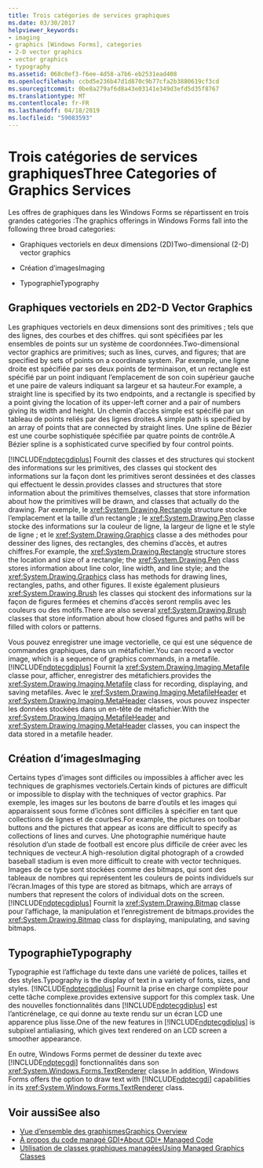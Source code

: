 ```yaml
---
title: Trois catégories de services graphiques
ms.date: 03/30/2017
helpviewer_keywords:
- imaging
- graphics [Windows Forms], categories
- 2-D vector graphics
- vector graphics
- typography
ms.assetid: 068c0ef3-f6ee-4d58-a7b6-eb2531ead408
ms.openlocfilehash: ccbd5e236b47d1d870c9b77cfa2b3880619cf3cd
ms.sourcegitcommit: 0be8a279af6d8a43e03141e349d3efd5d35f8767
ms.translationtype: MT
ms.contentlocale: fr-FR
ms.lasthandoff: 04/18/2019
ms.locfileid: "59083593"
---
```

# <a name="three-categories-of-graphics-services"></a><span data-ttu-id="9dd6c-102">Trois catégories de services graphiques</span><span class="sxs-lookup"><span data-stu-id="9dd6c-102">Three Categories of Graphics Services</span></span>
<span data-ttu-id="9dd6c-103">Les offres de graphiques dans les Windows Forms se répartissent en trois grandes catégories :</span><span class="sxs-lookup"><span data-stu-id="9dd6c-103">The graphics offerings in Windows Forms fall into the following three broad categories:</span></span>  
  
-   <span data-ttu-id="9dd6c-104">Graphiques vectoriels en deux dimensions (2D)</span><span class="sxs-lookup"><span data-stu-id="9dd6c-104">Two-dimensional (2-D) vector graphics</span></span>  
  
-   <span data-ttu-id="9dd6c-105">Création d’images</span><span class="sxs-lookup"><span data-stu-id="9dd6c-105">Imaging</span></span>  
  
-   <span data-ttu-id="9dd6c-106">Typographie</span><span class="sxs-lookup"><span data-stu-id="9dd6c-106">Typography</span></span>  
  
## <a name="2-d-vector-graphics"></a><span data-ttu-id="9dd6c-107">Graphiques vectoriels en 2D</span><span class="sxs-lookup"><span data-stu-id="9dd6c-107">2-D Vector Graphics</span></span>  
 <span data-ttu-id="9dd6c-108">Les graphiques vectoriels en deux dimensions sont des primitives ; tels que des lignes, des courbes et des chiffres. qui sont spécifiées par les ensembles de points sur un système de coordonnées.</span><span class="sxs-lookup"><span data-stu-id="9dd6c-108">Two-dimensional vector graphics are primitives; such as lines, curves, and figures; that are specified by sets of points on a coordinate system.</span></span> <span data-ttu-id="9dd6c-109">Par exemple, une ligne droite est spécifiée par ses deux points de terminaison, et un rectangle est spécifié par un point indiquant l’emplacement de son coin supérieur gauche et une paire de valeurs indiquant sa largeur et sa hauteur.</span><span class="sxs-lookup"><span data-stu-id="9dd6c-109">For example, a straight line is specified by its two endpoints, and a rectangle is specified by a point giving the location of its upper-left corner and a pair of numbers giving its width and height.</span></span> <span data-ttu-id="9dd6c-110">Un chemin d’accès simple est spécifié par un tableau de points reliés par des lignes droites.</span><span class="sxs-lookup"><span data-stu-id="9dd6c-110">A simple path is specified by an array of points that are connected by straight lines.</span></span> <span data-ttu-id="9dd6c-111">Une spline de Bézier est une courbe sophistiquée spécifiée par quatre points de contrôle.</span><span class="sxs-lookup"><span data-stu-id="9dd6c-111">A Bézier spline is a sophisticated curve specified by four control points.</span></span>  
  
 [!INCLUDE[ndptecgdiplus](../../../../includes/ndptecgdiplus-md.md)] <span data-ttu-id="9dd6c-112">Fournit des classes et des structures qui stockent des informations sur les primitives, des classes qui stockent des informations sur la façon dont les primitives seront dessinées et des classes qui effectuent le dessin.</span><span class="sxs-lookup"><span data-stu-id="9dd6c-112">provides classes and structures that store information about the primitives themselves, classes that store information about how the primitives will be drawn, and classes that actually do the drawing.</span></span> <span data-ttu-id="9dd6c-113">Par exemple, le <xref:System.Drawing.Rectangle> structure stocke l’emplacement et la taille d’un rectangle ; le <xref:System.Drawing.Pen> classe stocke des informations sur la couleur de ligne, la largeur de ligne et le style de ligne ; et le <xref:System.Drawing.Graphics> classe a des méthodes pour dessiner des lignes, des rectangles, des chemins d’accès, et autres chiffres.</span><span class="sxs-lookup"><span data-stu-id="9dd6c-113">For example, the <xref:System.Drawing.Rectangle> structure stores the location and size of a rectangle; the <xref:System.Drawing.Pen> class stores information about line color, line width, and line style; and the <xref:System.Drawing.Graphics> class has methods for drawing lines, rectangles, paths, and other figures.</span></span> <span data-ttu-id="9dd6c-114">Il existe également plusieurs <xref:System.Drawing.Brush> les classes qui stockent des informations sur la façon de figures fermées et chemins d’accès seront remplis avec les couleurs ou des motifs.</span><span class="sxs-lookup"><span data-stu-id="9dd6c-114">There are also several <xref:System.Drawing.Brush> classes that store information about how closed figures and paths will be filled with colors or patterns.</span></span>  
  
 <span data-ttu-id="9dd6c-115">Vous pouvez enregistrer une image vectorielle, ce qui est une séquence de commandes graphiques, dans un métafichier.</span><span class="sxs-lookup"><span data-stu-id="9dd6c-115">You can record a vector image, which is a sequence of graphics commands, in a metafile.</span></span> [!INCLUDE[ndptecgdiplus](../../../../includes/ndptecgdiplus-md.md)] <span data-ttu-id="9dd6c-116">Fournit la <xref:System.Drawing.Imaging.Metafile> classe pour, afficher, enregistrer des métafichiers.</span><span class="sxs-lookup"><span data-stu-id="9dd6c-116">provides the <xref:System.Drawing.Imaging.Metafile> class for recording, displaying, and saving metafiles.</span></span> <span data-ttu-id="9dd6c-117">Avec le <xref:System.Drawing.Imaging.MetafileHeader> et <xref:System.Drawing.Imaging.MetaHeader> classes, vous pouvez inspecter les données stockées dans un en-tête de métafichier.</span><span class="sxs-lookup"><span data-stu-id="9dd6c-117">With the <xref:System.Drawing.Imaging.MetafileHeader> and <xref:System.Drawing.Imaging.MetaHeader> classes, you can inspect the data stored in a metafile header.</span></span>  
  
## <a name="imaging"></a><span data-ttu-id="9dd6c-118">Création d’images</span><span class="sxs-lookup"><span data-stu-id="9dd6c-118">Imaging</span></span>  
 <span data-ttu-id="9dd6c-119">Certains types d’images sont difficiles ou impossibles à afficher avec les techniques de graphismes vectoriels.</span><span class="sxs-lookup"><span data-stu-id="9dd6c-119">Certain kinds of pictures are difficult or impossible to display with the techniques of vector graphics.</span></span> <span data-ttu-id="9dd6c-120">Par exemple, les images sur les boutons de barre d’outils et les images qui apparaissent sous forme d’icônes sont difficiles à spécifier en tant que collections de lignes et de courbes.</span><span class="sxs-lookup"><span data-stu-id="9dd6c-120">For example, the pictures on toolbar buttons and the pictures that appear as icons are difficult to specify as collections of lines and curves.</span></span> <span data-ttu-id="9dd6c-121">Une photographie numérique haute résolution d’un stade de football est encore plus difficile de créer avec les techniques de vecteur.</span><span class="sxs-lookup"><span data-stu-id="9dd6c-121">A high-resolution digital photograph of a crowded baseball stadium is even more difficult to create with vector techniques.</span></span> <span data-ttu-id="9dd6c-122">Images de ce type sont stockées comme des bitmaps, qui sont des tableaux de nombres qui représentent les couleurs de points individuels sur l’écran.</span><span class="sxs-lookup"><span data-stu-id="9dd6c-122">Images of this type are stored as bitmaps, which are arrays of numbers that represent the colors of individual dots on the screen.</span></span> [!INCLUDE[ndptecgdiplus](../../../../includes/ndptecgdiplus-md.md)] <span data-ttu-id="9dd6c-123">Fournit la <xref:System.Drawing.Bitmap> classe pour l’affichage, la manipulation et l’enregistrement de bitmaps.</span><span class="sxs-lookup"><span data-stu-id="9dd6c-123">provides the <xref:System.Drawing.Bitmap> class for displaying, manipulating, and saving bitmaps.</span></span>  
  
## <a name="typography"></a><span data-ttu-id="9dd6c-124">Typographie</span><span class="sxs-lookup"><span data-stu-id="9dd6c-124">Typography</span></span>  
 <span data-ttu-id="9dd6c-125">Typographie est l’affichage du texte dans une variété de polices, tailles et des styles.</span><span class="sxs-lookup"><span data-stu-id="9dd6c-125">Typography is the display of text in a variety of fonts, sizes, and styles.</span></span> [!INCLUDE[ndptecgdiplus](../../../../includes/ndptecgdiplus-md.md)] <span data-ttu-id="9dd6c-126">Fournit la prise en charge complète pour cette tâche complexe.</span><span class="sxs-lookup"><span data-stu-id="9dd6c-126">provides extensive support for this complex task.</span></span> <span data-ttu-id="9dd6c-127">Une des nouvelles fonctionnalités dans [!INCLUDE[ndptecgdiplus](../../../../includes/ndptecgdiplus-md.md)] est l’anticrénelage, ce qui donne au texte rendu sur un écran LCD une apparence plus lisse.</span><span class="sxs-lookup"><span data-stu-id="9dd6c-127">One of the new features in [!INCLUDE[ndptecgdiplus](../../../../includes/ndptecgdiplus-md.md)] is subpixel antialiasing, which gives text rendered on an LCD screen a smoother appearance.</span></span>  
  
 <span data-ttu-id="9dd6c-128">En outre, Windows Forms permet de dessiner du texte avec [!INCLUDE[ndptecgdi](../../../../includes/ndptecgdi-md.md)] fonctionnalités dans son <xref:System.Windows.Forms.TextRenderer> classe.</span><span class="sxs-lookup"><span data-stu-id="9dd6c-128">In addition, Windows Forms offers the option to draw text with [!INCLUDE[ndptecgdi](../../../../includes/ndptecgdi-md.md)] capabilities in its <xref:System.Windows.Forms.TextRenderer> class.</span></span>  
  
## <a name="see-also"></a><span data-ttu-id="9dd6c-129">Voir aussi</span><span class="sxs-lookup"><span data-stu-id="9dd6c-129">See also</span></span>

- [<span data-ttu-id="9dd6c-130">Vue d’ensemble des graphismes</span><span class="sxs-lookup"><span data-stu-id="9dd6c-130">Graphics Overview</span></span>](graphics-overview-windows-forms.md)
- [<span data-ttu-id="9dd6c-131">À propos du code managé GDI+</span><span class="sxs-lookup"><span data-stu-id="9dd6c-131">About GDI+ Managed Code</span></span>](about-gdi-managed-code.md)
- [<span data-ttu-id="9dd6c-132">Utilisation de classes graphiques managées</span><span class="sxs-lookup"><span data-stu-id="9dd6c-132">Using Managed Graphics Classes</span></span>](using-managed-graphics-classes.md)
